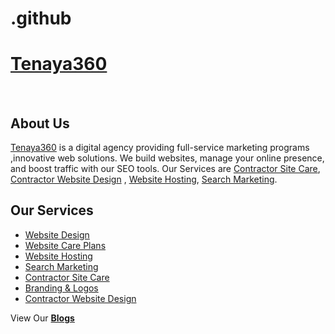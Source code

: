 # .github
<h1><a href="https://tenaya360.com/">Tenaya360</a></h1></br>
<h2>About Us</h2>
<p><a href="https://tenaya360.com/">Tenaya360</a> is a digital agency providing full-service marketing programs ,innovative web solutions. We build websites, manage your online presence, and boost traffic with our SEO tools. Our Services are <a href="https://tenaya360.com/services/contractor-site-care/">Contractor Site Care</a>, <a href="https://tenaya360.com/services/contractor-website-design/">Contractor Website Design</a> , <a href="https://tenaya360.com/website-hosting/">Website Hosting</a>, <a href="https://tenaya360.com/search-marketing/">Search Marketing</a>.</p>

<h2>Our Services</h2>
<ul>
  <li><a href="https://tenaya360.com/website-design-services/">Website Design</a></li>
  <li><a href="https://tenaya360.com/website-care-plans/">Website Care Plans</a></li>
  <li><a href="https://tenaya360.com/website-hosting/">Website Hosting</a></li>
  <li><a href="https://tenaya360.com/search-marketing/">Search Marketing</a></li>
  <li><a href="https://tenaya360.com/services/contractor-site-care/">Contractor Site Care</a></li>
  <li><a href="https://tenaya360.com/services/branding-logos-for-contractors/">Branding & Logos </a></li>
  <li><a href="https://tenaya360.com/services/contractor-website-design/">Contractor Website Design</a></li>
</ul>

View Our <b><a href="https://tenaya360.com/blog/">Blogs</a></b>
